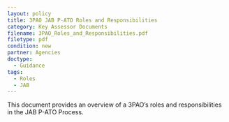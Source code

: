 ```yaml
---
layout: policy   
title: 3PAO JAB P-ATO Roles and Responsibilities
category: Key Assessor Documents
filename: 3PAO_Roles_and_Responsibilities.pdf
filetype: pdf
condition: new
partner: Agencies
doctype:
  - Guidance
tags:
  - Roles  
  - JAB
---
```

This document provides an overview of a 3PAO’s roles and responsibilities in the JAB P-ATO Process.	
